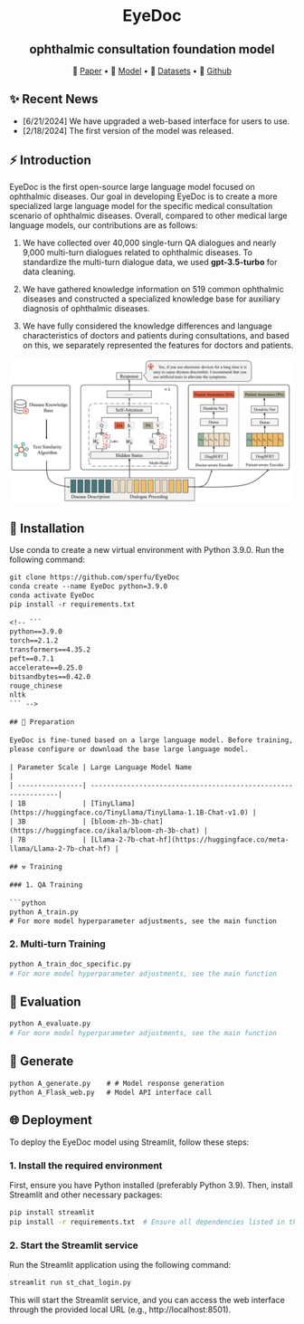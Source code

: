 
<div align="center">
<h1>
  EyeDoc
</h1>
<h2>ophthalmic consultation foundation model</h2>
</div>
<p align="center">
📝 <a href="https://arxiv.org/" target="_blank">Paper</a> • 🤗 <a href="https://huggingface.co/AI4Bread/Eyedoctor">Model</a> • 🤗 <a href="https://huggingface.co/datasets/AI4Bread/Eyedoctor" target="_blank">Datasets</a> • 🧩 <a href="https://github.com/sperfu/EyeDoc" target="_blank">Github</a>
</p>



## ✨ Recent News

- [6/21/2024] We have upgraded a web-based interface for users to use.
- [2/18/2024] The first version of the model was released.


## ⚡ Introduction

EyeDoc is the first open-source large language model focused on ophthalmic diseases. Our goal in developing EyeDoc is to create a more specialized large language model for the specific medical consultation scenario of ophthalmic diseases. Overall, compared to other medical large language models, our contributions are as follows:

1. We have collected over 40,000 single-turn QA dialogues and nearly 9,000 multi-turn dialogues related to ophthalmic diseases. To standardize the multi-turn dialogue data, we used **gpt-3.5-turbo** for data cleaning.

2. We have gathered knowledge information on 519 common ophthalmic diseases and constructed a specialized knowledge base for auxiliary diagnosis of ophthalmic diseases.

3. We have fully considered the knowledge differences and language characteristics of doctors and patients during consultations, and based on this, we separately represented the features for doctors and patients.

![Model Pipeline](assets/img/eye_main.jpg)


## 🤖 Installation

Use conda to create a new virtual environment with Python 3.9.0. Run the following command:

```
git clone https://github.com/sperfu/EyeDoc
conda create --name EyeDoc python=3.9.0
conda activate EyeDoc
pip install -r requirements.txt

<!-- ```
python==3.9.0
torch==2.1.2
transformers==4.35.2
peft==0.7.1
accelerate==0.25.0
bitsandbytes==0.42.0
rouge_chinese
nltk
``` -->

## 💭 Preparation

EyeDoc is fine-tuned based on a large language model. Before training, please configure or download the base large language model.

| Parameter Scale | Large Language Model Name                                     |
| ----------------| --------------------------------------------------------------|
| 1B              | [TinyLlama](https://huggingface.co/TinyLlama/TinyLlama-1.1B-Chat-v1.0) |
| 3B              | [bloom-zh-3b-chat](https://huggingface.co/ikala/bloom-zh-3b-chat) |
| 7B              | [Llama-2-7b-chat-hf](https://huggingface.co/meta-llama/Llama-2-7b-chat-hf) |

## ⚒️ Training

### 1. QA Training

```python
python A_train.py
# For more model hyperparameter adjustments, see the main function
```


###  2.  Multi-turn Training

```python
python A_train_doc_specific.py
# For more model hyperparameter adjustments, see the main function
```

##  🧐 Evaluation

```python
python A_evaluate.py
# For more model hyperparameter adjustments, see the main function
```

## 🚀 Generate

```
python A_generate.py	# # Model response generation
python A_Flask_web.py	# Model API interface call
```

## 🌐 Deployment

To deploy the EyeDoc model using Streamlit, follow these steps:

### 1. Install the required environment

First, ensure you have Python installed (preferably Python 3.9). Then, install Streamlit and other necessary packages:

```bash
pip install streamlit
pip install -r requirements.txt  # Ensure all dependencies listed in the requirements file are installed 
```

### 2. Start the Streamlit service

Run the Streamlit application using the following command:

```bash
streamlit run st_chat_login.py
```

This will start the Streamlit service, and you can access the web interface through the provided local URL (e.g., http://localhost:8501).